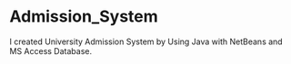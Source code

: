 # Admission_System
I created University Admission System by Using Java with NetBeans and MS Access Database. 
